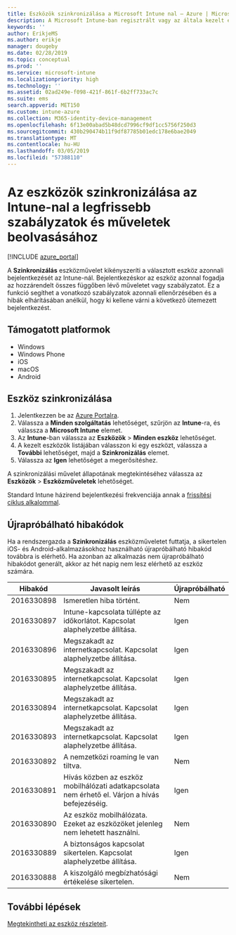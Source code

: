 ```yaml
---
title: Eszközök szinkronizálása a Microsoft Intune nal – Azure | Micrososft Docs
description: A Microsoft Intune-ban regisztrált vagy az általa kezelt eszközök szinkronizálásával az eszközök beolvashatják a legfrissebb szabályzatokat és műveleteket. Az Azure Portallal való szinkronizálás lépései és az újrapróbálható hibakódok.
keywords: ''
author: ErikjeMS
ms.author: erikje
manager: dougeby
ms.date: 02/28/2019
ms.topic: conceptual
ms.prod: ''
ms.service: microsoft-intune
ms.localizationpriority: high
ms.technology: ''
ms.assetid: 02ad249e-f098-421f-861f-6b2ff733ac7c
ms.suite: ems
search.appverid: MET150
ms.custom: intune-azure
ms.collection: M365-identity-device-management
ms.openlocfilehash: 6f13e00abad5b48dcd7996cf9df1cc5756f250d3
ms.sourcegitcommit: 430b290474b11f9df87785b01edc178e6bae2049
ms.translationtype: MT
ms.contentlocale: hu-HU
ms.lasthandoff: 03/05/2019
ms.locfileid: "57388110"
---
```

# <a name="sync-devices-to-get-the-latest-policies-and-actions-with-intune"></a>Az eszközök szinkronizálása az Intune-nal a legfrissebb szabályzatok és műveletek beolvasásához


[!INCLUDE [azure_portal](./includes/azure_portal.md)]

A **Szinkronizálás** eszközművelet kikényszeríti a választott eszköz azonnali bejelentkezését az Intune-nál. Bejelentkezéskor az eszköz azonnal fogadja az hozzárendelt összes függőben lévő műveletet vagy szabályzatot. Ez a funkció segíthet a vonatkozó szabályzatok azonnali ellenőrzésében és a hibák elhárításában anélkül, hogy ki kellene várni a következő ütemezett bejelentkezést.

## <a name="supported-platforms"></a>Támogatott platformok

- Windows
- Windows Phone
- iOS
- macOS
- Android

## <a name="sync-a-device"></a>Eszköz szinkronizálása

1. Jelentkezzen be az [Azure Portalra](https://portal.azure.com).
2. Válassza a **Minden szolgáltatás** lehetőséget, szűrjön az **Intune**-ra, és válassza a **Microsoft Intune** elemet. 
3. Az **Intune**-ban válassza az **Eszközök** > **Minden eszköz** lehetőséget.
4. A kezelt eszközök listájában válasszon ki egy eszközt, válassza a **További** lehetőséget, majd a **Szinkronizálás** elemet.
5. Válassza az **Igen** lehetőséget a megerősítéshez.

A szinkronizálási művelet állapotának megtekintéséhez válassza az **Eszközök** > **Eszközműveletek** lehetőséget.

Standard Intune házirend bejelentkezési frekvenciája annak a [frissítési ciklus alkalommal](device-profiles.md).

## <a name="retryable-error-codes"></a>Újrapróbálható hibakódok

Ha a rendszergazda a **Szinkronizálás** eszközműveletet futtatja, a sikertelen iOS- és Android-alkalmazásokhoz használható újrapróbálható hibakód továbbra is elérhető. Ha azonban az alkalmazás nem újrapróbálható hibakódot generált, akkor az hét napig nem lesz elérhető az eszköz számára.


| Hibakód  | Javasolt leírás | Újrapróbálható |
|---|---|---|
| 2016330898 | Ismeretlen hiba történt. | Nem |
| 2016330897 | Intune-kapcsolata túllépte az időkorlátot. Kapcsolat alaphelyzetbe állítása. | Igen |
| 2016330896 | Megszakadt az internetkapcsolat. Kapcsolat alaphelyzetbe állítása. | Igen |
| 2016330895 | Megszakadt az internetkapcsolat. Kapcsolat alaphelyzetbe állítása. | Igen |
| 2016330894 | Megszakadt az internetkapcsolat. Kapcsolat alaphelyzetbe állítása. | Igen |
| 2016330893 | Megszakadt az internetkapcsolat. Kapcsolat alaphelyzetbe állítása. | Igen|
| 2016330892 | A nemzetközi roaming le van tiltva. | Nem|
| 2016330891 | Hívás közben az eszköz mobilhálózati adatkapcsolata nem érhető el. Várjon a hívás befejezéséig. | Igen|
| 2016330890 | Az eszköz mobilhálózata. Ezeket az eszközöket jelenleg nem lehetett használni. | Nem|
| 2016330889 | A biztonságos kapcsolat sikertelen. Kapcsolat alaphelyzetbe állítása. | Igen|
| 2016330888 | A kiszolgáló megbízhatósági értékelése sikertelen. | Nem|

## <a name="next-steps"></a>További lépések

[Megtekintheti az eszköz részleteit](device-inventory.md).
 

